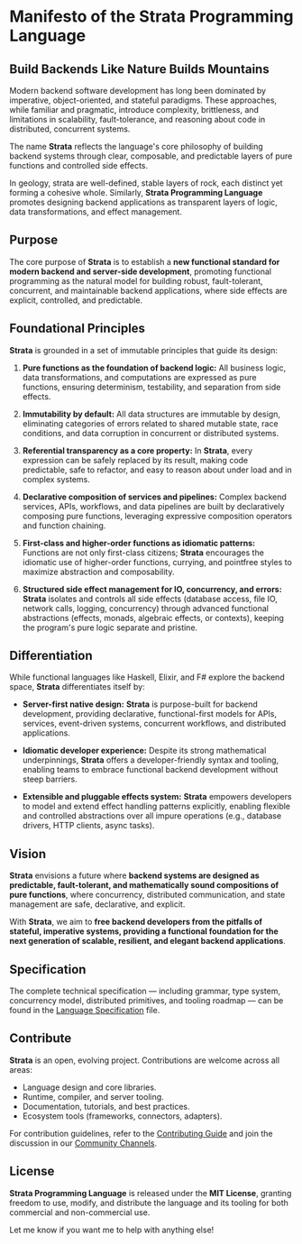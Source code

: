 # Manifesto of the Strata Programming Language

## Build Backends Like Nature Builds Mountains

Modern backend software development has long been dominated by imperative, object-oriented, and stateful paradigms. These approaches, while familiar and pragmatic, introduce complexity, brittleness, and limitations in scalability, fault-tolerance, and reasoning about code in distributed, concurrent systems.

The name **Strata** reflects the language's core philosophy of building backend systems through clear, composable, and predictable layers of pure functions and controlled side effects.

In geology, strata are well-defined, stable layers of rock, each distinct yet forming a cohesive whole. Similarly, **Strata Programming Language** promotes designing backend applications as transparent layers of logic, data transformations, and effect management.

## Purpose

The core purpose of **Strata** is to establish a **new functional standard for modern backend and server-side development**, promoting functional programming as the natural model for building robust, fault-tolerant, concurrent, and maintainable backend applications, where side effects are explicit, controlled, and predictable.

## Foundational Principles

**Strata** is grounded in a set of immutable principles that guide its design:

1. **Pure functions as the foundation of backend logic:**
   All business logic, data transformations, and computations are expressed as pure functions, ensuring determinism, testability, and separation from side effects.

2. **Immutability by default:**
   All data structures are immutable by design, eliminating categories of errors related to shared mutable state, race conditions, and data corruption in concurrent or distributed systems.

3. **Referential transparency as a core property:**
   In **Strata**, every expression can be safely replaced by its result, making code predictable, safe to refactor, and easy to reason about under load and in complex systems.

4. **Declarative composition of services and pipelines:**
   Complex backend services, APIs, workflows, and data pipelines are built by declaratively composing pure functions, leveraging expressive composition operators and function chaining.

5. **First-class and higher-order functions as idiomatic patterns:**
   Functions are not only first-class citizens; **Strata** encourages the idiomatic use of higher-order functions, currying, and pointfree styles to maximize abstraction and composability.

6. **Structured side effect management for IO, concurrency, and errors:**
   **Strata** isolates and controls all side effects (database access, file IO, network calls, logging, concurrency) through advanced functional abstractions (effects, monads, algebraic effects, or contexts), keeping the program's pure logic separate and pristine.

## Differentiation

While functional languages like Haskell, Elixir, and F# explore the backend space, **Strata** differentiates itself by:

- **Server-first native design:**
  **Strata** is purpose-built for backend development, providing declarative, functional-first models for APIs, services, event-driven systems, concurrent workflows, and distributed applications.

- **Idiomatic developer experience:**
  Despite its strong mathematical underpinnings, **Strata** offers a developer-friendly syntax and tooling, enabling teams to embrace functional backend development without steep barriers.

- **Extensible and pluggable effects system:**
  **Strata** empowers developers to model and extend effect handling patterns explicitly, enabling flexible and controlled abstractions over all impure operations (e.g., database drivers, HTTP clients, async tasks).

## Vision

**Strata** envisions a future where **backend systems are designed as predictable, fault-tolerant, and mathematically sound compositions of pure functions**, where concurrency, distributed communication, and state management are safe, declarative, and explicit.

With **Strata**, we aim to **free backend developers from the pitfalls of stateful, imperative systems, providing a functional foundation for the next generation of scalable, resilient, and elegant backend applications**.

## Specification

The complete technical specification — including grammar, type system, concurrency model, distributed primitives, and tooling roadmap — can be found in the [Language Specification](specification.md) file.

## Contribute

**Strata** is an open, evolving project. Contributions are welcome across all areas:

- Language design and core libraries.
- Runtime, compiler, and server tooling.
- Documentation, tutorials, and best practices.
- Ecosystem tools (frameworks, connectors, adapters).

For contribution guidelines, refer to the [Contributing Guide](contributing.md) and join the discussion in our [Community Channels](community.md).

## License

**Strata Programming Language** is released under the **MIT License**, granting freedom to use, modify, and distribute the language and its tooling for both commercial and non-commercial use.

Let me know if you want me to help with anything else!
